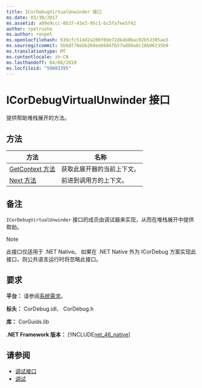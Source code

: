 ```yaml
---
title: ICorDebugVirtualUnwinder 接口
ms.date: 03/30/2017
ms.assetid: a09e9ccc-0b37-43e3-95c1-bc5fa7ee5f42
author: rpetrusha
ms.author: ronpet
ms.openlocfilehash: 639cfc514d2a206f0de72db4b0bac02b53305ae3
ms.sourcegitcommit: 5b6d778ebb269ee6684fb57ad69a8c28b06235b9
ms.translationtype: MT
ms.contentlocale: zh-CN
ms.lasthandoff: 04/08/2019
ms.locfileid: "59083395"
---
```

# <a name="icordebugvirtualunwinder-interface"></a>ICorDebugVirtualUnwinder 接口
提供帮助堆栈展开的方法。  
  
## <a name="methods"></a>方法  
  
|方法|名称|  
|------------|----------|  
|[GetContext 方法](../../../../docs/framework/unmanaged-api/debugging/icordebugvirtualunwinder-getcontext-method.md)|获取此展开器的当前上下文。|  
|[Next 方法](../../../../docs/framework/unmanaged-api/debugging/icordebugvirtualunwinder-next-method.md)|前进到调用方的上下文。|  
  
## <a name="remarks"></a>备注  
 `ICorDebugVirtualUnwinder` 接口的成员由调试器来实现，从而在堆栈展开中提供帮助。  
  
> [!NOTE]
>  此接口仅适用于 .NET Native。 如果在 .NET Native 外为 ICorDebug 方案实现此接口，则公共语言运行时将忽略此接口。  
  
## <a name="requirements"></a>要求  
 **平台：** 请参阅[系统需求](../../../../docs/framework/get-started/system-requirements.md)。  
  
 **标头：** CorDebug.idl、 CorDebug.h  
  
 **库：** CorGuids.lib  
  
 **.NET Framework 版本：** [!INCLUDE[net_46_native](../../../../includes/net-46-native-md.md)]  
  
## <a name="see-also"></a>请参阅

- [调试接口](../../../../docs/framework/unmanaged-api/debugging/debugging-interfaces.md)
- [调试](../../../../docs/framework/unmanaged-api/debugging/index.md)
